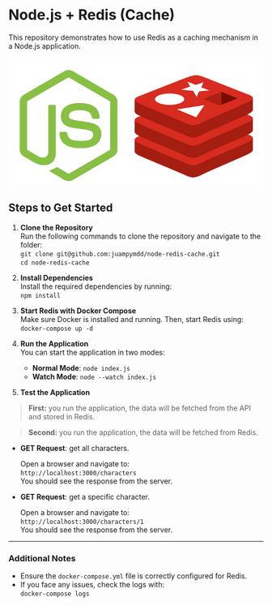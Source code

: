 # Node.js + Redis (Cache)

This repository demonstrates how to use Redis as a caching mechanism in a Node.js application.

![Node.js + Redis](node-redis.png)

## Steps to Get Started

1. **Clone the Repository**  
   Run the following commands to clone the repository and navigate to the folder:  
   `git clone git@github.com:juampymdd/node-redis-cache.git`  
   `cd node-redis-cache`

2. **Install Dependencies**  
   Install the required dependencies by running:  
   `npm install`

3. **Start Redis with Docker Compose**  
   Make sure Docker is installed and running. Then, start Redis using:  
   `docker-compose up -d`

4. **Run the Application**  
   You can start the application in two modes:  

   - **Normal Mode**: `node index.js`  
   - **Watch Mode**: `node --watch index.js`

5. **Test the Application**

>**First:** you run the application, the data will be fetched from the API and stored in Redis.

>**Second:** you run the application, the data will be fetched from Redis.


   - **GET Request**: get all characters.
     
     Open a browser and navigate to:  
     ```http://localhost:3000/characters```  
     You should see the response from the server.

- **GET Request**:  get a specific character.
    
    Open a browser and navigate to:  
    ```http://localhost:3000/characters/1```  
    You should see the response from the server.


    
---

### Additional Notes

- Ensure the `docker-compose.yml` file is correctly configured for Redis.  
- If you face any issues, check the logs with:  
  `docker-compose logs`
